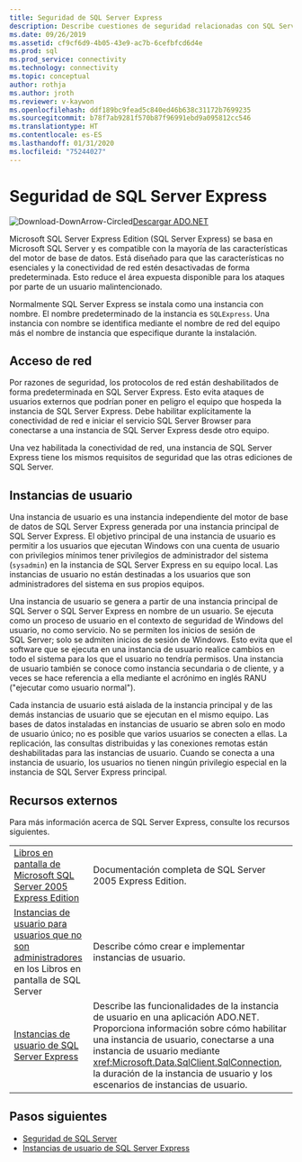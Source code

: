 ```yaml
---
title: Seguridad de SQL Server Express
description: Describe cuestiones de seguridad relacionadas con SQL Server Express.
ms.date: 09/26/2019
ms.assetid: cf9cf6d9-4b05-43e9-ac7b-6cefbfcd6d4e
ms.prod: sql
ms.prod_service: connectivity
ms.technology: connectivity
ms.topic: conceptual
author: rothja
ms.author: jroth
ms.reviewer: v-kaywon
ms.openlocfilehash: ddf189bc9fead5c840ed46b638c31172b7699235
ms.sourcegitcommit: b78f7ab9281f570b87f96991ebd9a095812cc546
ms.translationtype: HT
ms.contentlocale: es-ES
ms.lasthandoff: 01/31/2020
ms.locfileid: "75244027"
---
```

# <a name="sql-server-express-security"></a>Seguridad de SQL Server Express

![Download-DownArrow-Circled](../../../ssdt/media/download.png)[Descargar ADO.NET](../../sql-connection-libraries.md#anchor-20-drivers-relational-access)

Microsoft SQL Server Express Edition (SQL Server Express) se basa en Microsoft SQL Server y es compatible con la mayoría de las características del motor de base de datos. Está diseñado para que las características no esenciales y la conectividad de red estén desactivadas de forma predeterminada. Esto reduce el área expuesta disponible para los ataques por parte de un usuario malintencionado.  
  
Normalmente SQL Server Express se instala como una instancia con nombre. El nombre predeterminado de la instancia es `SQLExpress`. Una instancia con nombre se identifica mediante el nombre de red del equipo más el nombre de instancia que especifique durante la instalación.  
  
## <a name="network-access"></a>Acceso de red  
Por razones de seguridad, los protocolos de red están deshabilitados de forma predeterminada en SQL Server Express. Esto evita ataques de usuarios externos que podrían poner en peligro el equipo que hospeda la instancia de SQL Server Express. Debe habilitar explícitamente la conectividad de red e iniciar el servicio SQL Server Browser para conectarse a una instancia de SQL Server Express desde otro equipo.  
  
Una vez habilitada la conectividad de red, una instancia de SQL Server Express tiene los mismos requisitos de seguridad que las otras ediciones de SQL Server.  
  
## <a name="user-instances"></a>Instancias de usuario  
Una instancia de usuario es una instancia independiente del motor de base de datos de SQL Server Express generada por una instancia principal de SQL Server Express. El objetivo principal de una instancia de usuario es permitir a los usuarios que ejecutan Windows con una cuenta de usuario con privilegios mínimos tener privilegios de administrador del sistema (`sysadmin`) en la instancia de SQL Server Express en su equipo local. Las instancias de usuario no están destinadas a los usuarios que son administradores del sistema en sus propios equipos.  
  
Una instancia de usuario se genera a partir de una instancia principal de SQL Server o SQL Server Express en nombre de un usuario. Se ejecuta como un proceso de usuario en el contexto de seguridad de Windows del usuario, no como servicio. No se permiten los inicios de sesión de SQL Server; solo se admiten inicios de sesión de Windows. Esto evita que el software que se ejecuta en una instancia de usuario realice cambios en todo el sistema para los que el usuario no tendría permisos. Una instancia de usuario también se conoce como instancia secundaria o de cliente, y a veces se hace referencia a ella mediante el acrónimo en inglés RANU ("ejecutar como usuario normal").  
  
Cada instancia de usuario está aislada de la instancia principal y de las demás instancias de usuario que se ejecutan en el mismo equipo. Las bases de datos instaladas en instancias de usuario se abren solo en modo de usuario único; no es posible que varios usuarios se conecten a ellas. La replicación, las consultas distribuidas y las conexiones remotas están deshabilitadas para las instancias de usuario. Cuando se conecta a una instancia de usuario, los usuarios no tienen ningún privilegio especial en la instancia de SQL Server Express principal.  
  
## <a name="external-resources"></a>Recursos externos  
Para más información acerca de SQL Server Express, consulte los recursos siguientes.  
  
|||  
|-|-|  
|[Libros en pantalla de Microsoft SQL Server 2005 Express Edition](https://docs.microsoft.com/previous-versions/sql/sql-server-2005/ms165706(v=sql.90))|Documentación completa de SQL Server 2005 Express Edition.|  
|[Instancias de usuario para usuarios que no son administradores](https://docs.microsoft.com/previous-versions/sql/sql-server-2008/ms143684(v=sql.100)) en los Libros en pantalla de SQL Server|Describe cómo crear e implementar instancias de usuario.|  
|[Instancias de usuario de SQL Server Express](sql-server-express-user-instances.md)|Describe las funcionalidades de la instancia de usuario en una aplicación ADO.NET. Proporciona información sobre cómo habilitar una instancia de usuario, conectarse a una instancia de usuario mediante <xref:Microsoft.Data.SqlClient.SqlConnection>, la duración de la instancia de usuario y los escenarios de instancias de usuario.|  
  
## <a name="next-steps"></a>Pasos siguientes
- [Seguridad de SQL Server](sql-server-security.md)
- [Instancias de usuario de SQL Server Express](sql-server-express-user-instances.md)

